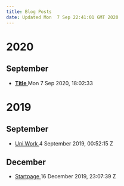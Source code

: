 ```yaml
---
title: Blog Posts
date: Updated Mon  7 Sep 22:41:01 GMT 2020
---
```


# 2020

## September

+ [ __Title__ ](/home/gavarch/git/website/local/posts/2020/September/normal.html) <date> Mon  7 Sep 2020, </date> <time> 18:02:33 </time>

# 2019

## September

+ [ Uni Work ](/home/gavarch/git/website/local/posts/2019/September/uni-work.html) <date> 4 September 2019, </date> <time> 00:52:15 Z </time>

## December

+ [ Startpage ](/home/gavarch/git/website/local/posts/2019/December/startpage.html) <date> 16 December 2019, </date> <time> 23:07:39 Z </time>

